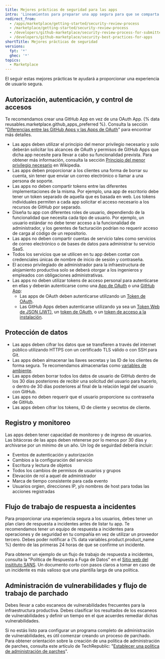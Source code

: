 ```yaml
---
title: Mejores prácticas de seguridad para las apps
intro: 'Lineamientos para preparar una app segura para que se comparta en {% data variables.product.prodname_marketplace %}.'
redirect_from:
  - /apps/marketplace/getting-started/security-review-process
  - /marketplace/getting-started/security-review-process
  - /developers/github-marketplace/security-review-process-for-submitted-apps
  - /developers/github-marketplace/security-best-practices-for-apps
shortTitle: Mejores prácticas de seguridad
versions:
  fpt: '*'
  ghec: '*'
topics:
  - Marketplace
---
```


El seguir estas mejores prácticas te ayudará a proporcionar una experiencia de usuario segura.

## Autorización, autenticación, y control de accesos

Te recomendamos crear una GitHub App en vez de una OAuth App. {% data reusables.marketplace.github_apps_preferred %}. Consulta la sección "[Diferencias entre las GitHub Apps y las Apps de OAuth](/apps/differences-between-apps/)" para encontrar más detalles.
- Las apps deben utilizar el principio del menor privilegio necesario y solo deberán solicitar los alcances de OAuth y permisos de GitHub Apps que dicha app necesite para llevar a cabo su funcionalidad prevista. Para obtener más información, consulta la sección [Principio del menor privilegio necesario](https://en.wikipedia.org/wiki/Principle_of_least_privilege) en Wikipedia.
- Las apps deben proporcionar a los clientes una forma de borrar su cuenta, sin tener que enviar un correo electrónico o llamar a una persona de soporte.
- Las apps no deben compartir tokens entre las diferentes implementaciones de la misma. Por ejemplo, una app de escritorio debe tener un token separado de aquella que es basada en web. Los tokens individuales permiten a cada app solicitar el acceso necesario a los recursos de GitHub por separado.
- Diseña tu app con diferentes roles de usuario, dependiendo de la funcionalidad que necesita cada tipo de usuario. Por ejemplo, un usuario estándar no debe tener acceso a la funcionalidad de administrador, y los gerentes de facturación podrían no requerir acceso de carga al código de un repositorio.
- Las apps no deben compartir cuentas de servicio tales como servicios de correo electrónico o de bases de datos para administrar tu servicio SaaS.
- Todos los servicios que se utilicen en tu app deben contar con credenciales únicas de nombre de inicio de sesión y contraseña.
- El acceso privilegiado de administrador para la infraestructura de alojamiento productiva solo se deberá otorgar a los ingenieros y empleados con obligaciones administrativas.
- Las apps no deben utilizar tokens de acceso personal para autenticarse en ellas y deberán autenticarse como una [App de OAuth](/apps/about-apps/#about-oauth-apps) o una [GitHub App](/apps/about-apps/#about-github-apps):
  - Las apps de OAuth deben autenticarse utilizando un [Token de OAuth](/apps/building-oauth-apps/authorizing-oauth-apps/).
  - Las GitHub Apps deben autenticarse utilizando ya sea un [Token Web de JSON (JWT)](/apps/building-github-apps/authenticating-with-github-apps/#authenticating-as-a-github-app), un [token de OAuth](/apps/building-github-apps/identifying-and-authorizing-users-for-github-apps/), o un [token de acceso a la instalación](/apps/building-github-apps/authenticating-with-github-apps/#authenticating-as-an-installation).

## Protección de datos

- Las apps deben cifrar los datos que se transfieren a través del internet público utilizando HTTPS con un certificado TLS válido o con SSH para Git.
- Las apps deben almacenar las llaves secretas y las ID de los clientes de forma segura. Te recomendamos almacenarlas como [variables de ambiente](http://en.wikipedia.org/wiki/Environment_variable#Getting_and_setting_environment_variables).
- Las apps deben borrar todos los datos de usuario de GitHub dentro de los 30 días posteriores de recibir una solicitud del usuario para hacerlo, o dentro de 30 días posteriores al final de la relación legal del usuario con GitHub.
- Las apps no deben requerir que el usuario proporcione su contraseña de GitHub.
- Las apps deben cifrar los tokens, ID de cliente y secretos de cliente.

## Registro y monitoreo

Las apps deben tener capacidad de monitoreo y de ingreso de usuarios. Las bitácoras de las apps deben retenerse por lo menos por 30 días y archivarse por un mínimo de un año. Un log de seguirdad debería incluir:

- Eventos de autenticación y autorización
- Cambios a la configuración del servicio
- Escritura y lectura de objetos
- Todos los cambios de permisos de usuarios y grupos
- Elevación de rol a aquel de administrador
- Marca de tiempo consistente para cada evento
- Usuarios orgien, direcciones IP, y/o nombres de host para todas las acciones registradas

## Flujo de trabajo de respuesta a incidentes

Para proporcionar una experiencia segura a los usuarios, debes tener un plan claro de respuesta a incidentes antes de listar tu app. Te recomendamos tener un equipo de respuesta a incidentes para operaciones y de seguridad en tu compañía en vez de utilizar un proveedor tercero. Debes poder notificar a {% data variables.product.product_name %} dentro de las primeras 24 horas de que se confirme un incidente.

Para obtener un ejemplo de un flujo de trabajo de respuesta a incidentes, consulta la "Política de Respuesta a Fuga de Datos" en el [Sitio web del insitituto SANS](https://www.sans.org/information-security-policy/). Un documento corto con pasos claros a tomar en caso de un incidente es más valioso que una plantilla larga de una política.

## Administración de vulnerabilidades y flujo de trabajo de parchado

Debes llevar a cabo escaneos de vulnerabilidades frecuentes para la infraestructura productiva. Debes clasificar los resultados de los escaneos de vulnerabilidades y definir un tiempo en el que acuerdes remediar dichas vulnerabilidades.

Si no estás listo para configurar un programa completo de administración de vulnerabilidades, es útil comenzar creando un proceso de parchado. Para obtener orientación sobre la creación de una política de administración de parches, consulta este artículo de TechRepublic: "[Establecer una política de administración de parches](https://www.techrepublic.com/article/establish-a-patch-management-policy-87756/)".
